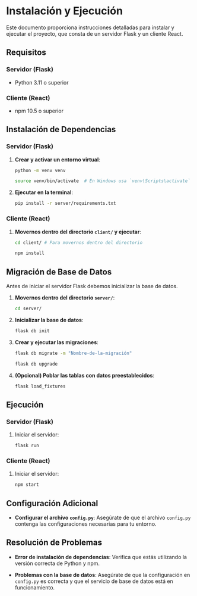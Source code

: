 # Instalación y Ejecución

Este documento proporciona instrucciones detalladas para instalar y ejecutar el proyecto, que consta de un servidor Flask y un cliente React.

## Requisitos

### Servidor (Flask)
- Python 3.11 o superior

### Cliente (React)
- npm 10.5 o superior

## Instalación de Dependencias

### Servidor (Flask)

1. **Crear y activar un entorno virtual**:
    ```sh
    python -m venv venv

    source venv/bin/activate  # En Windows usa `venv\Scripts\activate`

2. **Ejecutar en la terminal**:
    ```sh
    pip install -r server/requirements.txt
    
### Cliente (React)

1. **Movernos dentro del directorio `client/` y ejecutar**:
    ```sh
    cd client/ # Para movernos dentro del directorio

    npm install

## Migración de Base de Datos

Antes de iniciar el servidor Flask debemos inicializar la base de datos.

1. **Movernos dentro del directorio `server/`**:
    ```sh
    cd server/

2. **Inicializar la base de datos**:
    ```sh
    flask db init

3. **Crear y ejecutar las migraciones**:
    ```sh
    flask db migrate -m "Nombre-de-la-migración"

    flask db upgrade

4. **(Opcional) Poblar las tablas con datos preestablecidos**:
    ```sh
    flask load_fixtures

## Ejecución

### Servidor (Flask)

1. Iniciar el servidor:
    ```sh
    flask run

### Cliente (React)

1. Iniciar el servidor:
    ```sh
    npm start

## Configuración Adicional

- **Configurar el archivo `config.py`**: Asegúrate de que el archivo `config.py` contenga las configuraciones necesarias para tu entorno.

## Resolución de Problemas

- **Error de instalación de dependencias**: Verifica que estás utilizando la versión correcta de Python y npm.

- **Problemas con la base de datos**: Asegúrate de que la configuración en `config.py` es correcta y que el servicio de base de datos está en funcionamiento.
